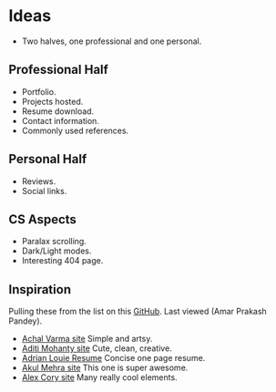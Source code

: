 # Ideas

- Two halves, one professional and one personal.

## Professional Half

- Portfolio.
- Projects hosted.
- Resume download.
- Contact information.
- Commonly used references.

## Personal Half

- Reviews.
- Social links.

## CS Aspects

- Paralax scrolling.
- Dark/Light modes.
- Interesting 404 page.

## Inspiration

Pulling these from the list on this [GitHub](https://github.com/HackathonHackers/personal-sites).
Last viewed (Amar Prakash Pandey).

- [Achal Varma site](https://acha.lv/) Simple and artsy.
- [Aditi Mohanty site](https://aditimohanty.com/) Cute, clean, creative.
- [Adrian Louie Resume](http://adriangaw.com/res/resume.pdf) Concise one page resume.
- [Akul Mehra site](http://akul.me/) This one is super awesome.
- [Alex Cory site](http://alexcory.com/) Many really cool elements.
